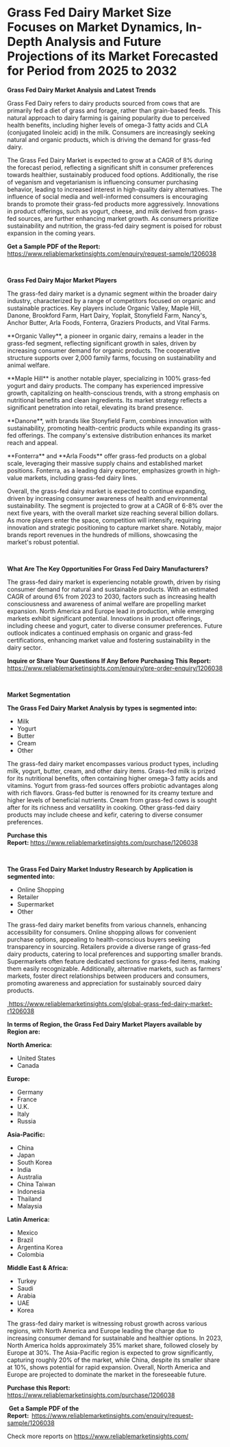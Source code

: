<p><h1>Grass Fed Dairy Market Size Focuses on Market Dynamics, In-Depth Analysis and Future Projections of its Market Forecasted for Period from 2025 to 2032</h1></p><p><strong>Grass Fed Dairy Market Analysis and Latest Trends</strong></p>
<p><p>Grass Fed Dairy refers to dairy products sourced from cows that are primarily fed a diet of grass and forage, rather than grain-based feeds. This natural approach to dairy farming is gaining popularity due to perceived health benefits, including higher levels of omega-3 fatty acids and CLA (conjugated linoleic acid) in the milk. Consumers are increasingly seeking natural and organic products, which is driving the demand for grass-fed dairy.</p><p>The Grass Fed Dairy Market is expected to grow at a CAGR of 8% during the forecast period, reflecting a significant shift in consumer preferences towards healthier, sustainably produced food options. Additionally, the rise of veganism and vegetarianism is influencing consumer purchasing behavior, leading to increased interest in high-quality dairy alternatives. The influence of social media and well-informed consumers is encouraging brands to promote their grass-fed products more aggressively. Innovations in product offerings, such as yogurt, cheese, and milk derived from grass-fed sources, are further enhancing market growth. As consumers prioritize sustainability and nutrition, the grass-fed dairy segment is poised for robust expansion in the coming years.</p></p>
<p><strong>Get a Sample PDF of the Report:&nbsp;</strong> <a href="https://www.reliablemarketinsights.com/enquiry/request-sample/1206038?utm_campaign=2130&utm_medium=2&utm_source=Github&utm_content=ia&utm_term=15022025&utm_id=grass-fed-dairy">https://www.reliablemarketinsights.com/enquiry/request-sample/1206038</a></p>
<p>&nbsp;</p>
<p><strong>Grass Fed Dairy Major Market Players</strong></p>
<p><p>The grass-fed dairy market is a dynamic segment within the broader dairy industry, characterized by a range of competitors focused on organic and sustainable practices. Key players include Organic Valley, Maple Hill, Danone, Brookford Farm, Hart Dairy, Yoplait, Stonyfield Farm, Nancy's, Anchor Butter, Arla Foods, Fonterra, Graziers Products, and Vital Farms.</p><p>**Organic Valley**, a pioneer in organic dairy, remains a leader in the grass-fed segment, reflecting significant growth in sales, driven by increasing consumer demand for organic products. The cooperative structure supports over 2,000 family farms, focusing on sustainability and animal welfare.</p><p>**Maple Hill** is another notable player, specializing in 100% grass-fed yogurt and dairy products. The company has experienced impressive growth, capitalizing on health-conscious trends, with a strong emphasis on nutritional benefits and clean ingredients. Its market strategy reflects a significant penetration into retail, elevating its brand presence.</p><p>**Danone**, with brands like Stonyfield Farm, combines innovation with sustainability, promoting health-centric products while expanding its grass-fed offerings. The company's extensive distribution enhances its market reach and appeal.</p><p>**Fonterra** and **Arla Foods** offer grass-fed products on a global scale, leveraging their massive supply chains and established market positions. Fonterra, as a leading dairy exporter, emphasizes growth in high-value markets, including grass-fed dairy lines.</p><p>Overall, the grass-fed dairy market is expected to continue expanding, driven by increasing consumer awareness of health and environmental sustainability. The segment is projected to grow at a CAGR of 6-8% over the next five years, with the overall market size reaching several billion dollars. As more players enter the space, competition will intensify, requiring innovation and strategic positioning to capture market share. Notably, major brands report revenues in the hundreds of millions, showcasing the market's robust potential.</p></p>
<p>&nbsp;</p>
<p><strong>What Are The Key Opportunities For Grass Fed Dairy Manufacturers?</strong></p>
<p><p>The grass-fed dairy market is experiencing notable growth, driven by rising consumer demand for natural and sustainable products. With an estimated CAGR of around 6% from 2023 to 2030, factors such as increasing health consciousness and awareness of animal welfare are propelling market expansion. North America and Europe lead in production, while emerging markets exhibit significant potential. Innovations in product offerings, including cheese and yogurt, cater to diverse consumer preferences. Future outlook indicates a continued emphasis on organic and grass-fed certifications, enhancing market value and fostering sustainability in the dairy sector.</p></p>
<p><strong>Inquire or Share Your Questions If Any Before Purchasing This Report:</strong> <a href="https://www.reliablemarketinsights.com/enquiry/pre-order-enquiry/1206038?utm_campaign=2130&utm_medium=2&utm_source=Github&utm_content=ia&utm_term=15022025&utm_id=grass-fed-dairy">https://www.reliablemarketinsights.com/enquiry/pre-order-enquiry/1206038</a></p>
<p>&nbsp;</p>
<p><strong>Market Segmentation</strong></p>
<p><strong>The Grass Fed Dairy Market Analysis by types is segmented into:</strong></p>
<p><ul><li>Milk</li><li>Yogurt</li><li>Butter</li><li>Cream</li><li>Other</li></ul></p>
<p><p>The grass-fed dairy market encompasses various product types, including milk, yogurt, butter, cream, and other dairy items. Grass-fed milk is prized for its nutritional benefits, often containing higher omega-3 fatty acids and vitamins. Yogurt from grass-fed sources offers probiotic advantages along with rich flavors. Grass-fed butter is renowned for its creamy texture and higher levels of beneficial nutrients. Cream from grass-fed cows is sought after for its richness and versatility in cooking. Other grass-fed dairy products may include cheese and kefir, catering to diverse consumer preferences.</p></p>
<p><strong>Purchase this Report:&nbsp;</strong><a href="https://www.reliablemarketinsights.com/purchase/1206038?utm_campaign=2130&utm_medium=2&utm_source=Github&utm_content=ia&utm_term=15022025&utm_id=grass-fed-dairy">https://www.reliablemarketinsights.com/purchase/1206038</a></p>
<p>&nbsp;</p>
<p><strong>The Grass Fed Dairy Market Industry Research by Application is segmented into:</strong></p>
<p><ul><li>Online Shopping</li><li>Retailer</li><li>Supermarket</li><li>Other</li></ul></p>
<p><p>The grass-fed dairy market benefits from various channels, enhancing accessibility for consumers. Online shopping allows for convenient purchase options, appealing to health-conscious buyers seeking transparency in sourcing. Retailers provide a diverse range of grass-fed dairy products, catering to local preferences and supporting smaller brands. Supermarkets often feature dedicated sections for grass-fed items, making them easily recognizable. Additionally, alternative markets, such as farmers' markets, foster direct relationships between producers and consumers, promoting awareness and appreciation for sustainably sourced dairy products.</p></p>
<p><a href="https://www.reliablemarketinsights.com/global-grass-fed-dairy-market-r1206038?utm_campaign=2130&utm_medium=2&utm_source=Github&utm_content=ia&utm_term=15022025&utm_id=grass-fed-dairy">&nbsp;https://www.reliablemarketinsights.com/global-grass-fed-dairy-market-r1206038</a></p>
<p><strong>In terms of Region, the Grass Fed Dairy Market Players available by Region are:</strong></p>
<p>
    <p> <strong> North America: </strong>
        <ul>
            <li>United States</li>
            <li>Canada</li>
        </ul>
        </p> 
    <p> <strong> Europe: </strong>
        <ul>
            <li>Germany</li>
            <li>France</li>
            <li>U.K.</li>
            <li>Italy</li>
            <li>Russia</li>
        </ul>
        </p> 
    <p> <strong> Asia-Pacific: </strong>
        <ul>
            <li>China</li>
            <li>Japan</li>
            <li>South Korea</li>
            <li>India</li>
            <li>Australia</li>
            <li>China Taiwan</li>
            <li>Indonesia</li>
            <li>Thailand</li>
            <li>Malaysia</li>
        </ul>
        </p> 
    <p> <strong> Latin America: </strong>
        <ul>
            <li>Mexico</li>
            <li>Brazil</li>
            <li>Argentina Korea</li>
            <li>Colombia</li>
        </ul>
        </p> 
    <p> <strong> Middle East & Africa: </strong>
        <ul>
            <li>Turkey</li>
            <li>Saudi</li>
            <li>Arabia</li>
            <li>UAE</li>
            <li>Korea</li>
        </ul>
    </p>
    </p>
<p><p>The grass-fed dairy market is witnessing robust growth across various regions, with North America and Europe leading the charge due to increasing consumer demand for sustainable and healthier options. In 2023, North America holds approximately 35% market share, followed closely by Europe at 30%. The Asia-Pacific region is expected to grow significantly, capturing roughly 20% of the market, while China, despite its smaller share at 10%, shows potential for rapid expansion. Overall, North America and Europe are projected to dominate the market in the foreseeable future.</p></p>
<p><strong>Purchase this Report: </strong><a href="https://www.reliablemarketinsights.com/purchase/1206038?utm_campaign=2130&utm_medium=2&utm_source=Github&utm_content=ia&utm_term=15022025&utm_id=grass-fed-dairy">https://www.reliablemarketinsights.com/purchase/1206038</a></p>
<p>&nbsp;<strong>Get a Sample PDF of the Report:&nbsp;&nbsp;</strong><a href="https://www.reliablemarketinsights.com/enquiry/request-sample/1206038?utm_campaign=2130&utm_medium=2&utm_source=Github&utm_content=ia&utm_term=15022025&utm_id=grass-fed-dairy">https://www.reliablemarketinsights.com/enquiry/request-sample/1206038</a></p>
<p><strong></strong></p>
<p>Check more reports on <a href="https://www.reliablemarketinsights.com/?utm_campaign=2130&utm_medium=2&utm_source=Github&utm_content=ia&utm_term=15022025&utm_id=grass-fed-dairy">https://www.reliablemarketinsights.com/</a></p>